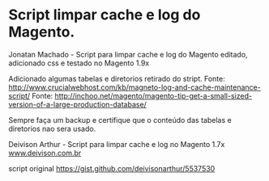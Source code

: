 # Script limpar cache e log do Magento.

Jonatan Machado - Script para limpar cache e log do Magento editado, adicionado css e testado no Magento 1.9x

Adicionado algumas tabelas e diretorios retirado do stript. 
Fonte: http://www.crucialwebhost.com/kb/magneto-log-and-cache-maintenance-script/
Fonte: http://inchoo.net/magento/magento-tip-get-a-small-sized-version-of-a-large-production-database/

Sempre faça um backup e certifique que o conteúdo das tabelas e diretorios nao sera usado.

Deivison Arthur - Script para limpar cache e log no Magento 1.7x www.deivison.com.br

script original https://gist.github.com/deivisonarthur/5537530
